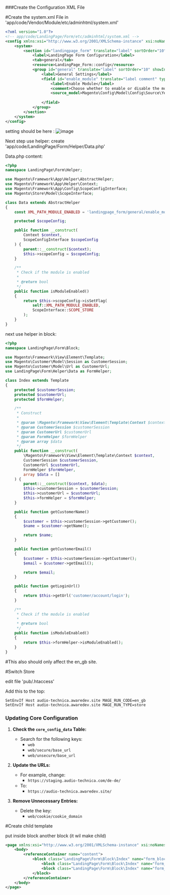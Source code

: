 ###Create the Configuration XML File

#Create the system.xml File in 'app/code/Vendor/Module/etc/adminhtml/system.xml'

```xml
<?xml version="1.0"?>
<!-- app/code/LandingPage/Form/etc/adminhtml/system.xml -->
<config xmlns:xsi="http://www.w3.org/2001/XMLSchema-instance" xsi:noNamespaceSchemaLocation="urn:magento:framework:Config/etc/system_file.xsd">
    <system>
        <section id="landingpage_form" translate="label" sortOrder="10" showInDefault="1" showInWebsite="1" showInStore="1">
            <label>LandingPage Form Configuration</label>
            <tab>general</tab>
            <resource>LandingPage_Form::config</resource>
            <group id="general" translate="label" sortOrder="10" showInDefault="1" showInWebsite="1" showInStore="1">
                <label>General Settings</label>
                <field id="enable_module" translate="label comment" type="select" sortOrder="10" showInDefault="1" showInWebsite="1" showInStore="1">
                    <label>Enable Module</label>
                    <comment>Choose whether to enable or disable the module.</comment>
                    <source_model>Magento\Config\Model\Config\Source\Yesno</source_model>
     
                </field>
            </group>
        </section>
    </system>
</config>
```

setting should be here :
![image](https://github.com/user-attachments/assets/2ea82d7d-9c0a-456c-a053-0c772bf83b32)



Next step use helper:
create 'app/code/LandingPage/Form/Helper/Data.php'

Data.php content:

```php
<?php
namespace LandingPage\Form\Helper;

use Magento\Framework\App\Helper\AbstractHelper;
use Magento\Framework\App\Helper\Context;
use Magento\Framework\App\Config\ScopeConfigInterface;
use Magento\Store\Model\ScopeInterface;

class Data extends AbstractHelper
{
    const XML_PATH_MODULE_ENABLED = 'landingpage_form/general/enable_module';

    protected $scopeConfig;

    public function __construct(
        Context $context,
        ScopeConfigInterface $scopeConfig
    ) {
        parent::__construct($context);
        $this->scopeConfig = $scopeConfig;
    }

    /**
     * Check if the module is enabled
     *
     * @return bool
     */
    public function isModuleEnabled()
    {
        return $this->scopeConfig->isSetFlag(
            self::XML_PATH_MODULE_ENABLED,
            ScopeInterface::SCOPE_STORE
        );
    }
}
```

next use helper in block:
```php
<?php
namespace LandingPage\Form\Block;

use Magento\Framework\View\Element\Template;
use Magento\Customer\Model\Session as CustomerSession;
use Magento\Customer\Model\Url as CustomerUrl;
use LandingPage\Form\Helper\Data as FormHelper;

class Index extends Template
{
    protected $customerSession;
    protected $customerUrl;
    protected $formHelper;

    /**
     * Construct
     *
     * @param \Magento\Framework\View\Element\Template\Context $context
     * @param CustomerSession $customerSession
     * @param CustomerUrl $customerUrl
     * @param FormHelper $formHelper
     * @param array $data
     */
    public function __construct(
        \Magento\Framework\View\Element\Template\Context $context,
        CustomerSession $customerSession,
        CustomerUrl $customerUrl,
        FormHelper $formHelper,
        array $data = []
    ) {
        parent::__construct($context, $data);
        $this->customerSession = $customerSession;
        $this->customerUrl = $customerUrl;
        $this->formHelper = $formHelper;
    }

    public function getCustomerName()
    {
        $customer = $this->customerSession->getCustomer();
        $name = $customer->getName();

        return $name;
    }

    public function getCustomerEmail()
    {
        $customer = $this->customerSession->getCustomer();
        $email = $customer->getEmail();

        return $email;
    }

    public function getLoginUrl()
    {
        return $this->getUrl('customer/account/login');
    }

    /**
     * Check if the module is enabled
     *
     * @return bool
     */
    public function isModuleEnabled()
    {
        return $this->formHelper->isModuleEnabled();
    }
}
```

#This also should only affect the en_gb site.

#Switch Store

edit file 'pub/.htaccess'

Add this to the top:
```bash
SetEnvIf Host audio-technica.awaredev.site MAGE_RUN_CODE=en_gb
SetEnvIf Host audio-technica.awaredev.site MAGE_RUN_TYPE=store
```



### Updating Core Configuration

1. **Check the `core_config_data` Table:**
   - Search for the following keys:
     - `web`
     - `web/secure/base_url`
     - `web/unsecure/base_url`

2. **Update the URLs:**
   - For example, change:
     - `https://staging.audio-technica.com/de-de/`
   - To:
     - `https://audio-technica.awaredev.site/`

3. **Remove Unnecessary Entries:**
   - Delete the key:
     - `web/cookie/cookie_domain`
    
#Create child template 

put inside block another block (it wil make child)
```xml
<page xmlns:xsi="http://www.w3.org/2001/XMLSchema-instance" xsi:noNamespaceSchemaLocation="urn:magento:framework:View/Layout/etc/page_configuration.xsd">
    <body>
        <referenceContainer name="content">
            <block class="LandingPage\Form\Block\Index" name="form_block" template="LandingPage_Form::content.phtml">
                <block class="LandingPage\Form\Block\Index" name="form_block_child_disabled" template="LandingPage_Form::disabled.phtml"/>
                <block class="LandingPage\Form\Block\Index" name="form_block_child_session" template="LandingPage_Form::session.phtml"/>
            </block>   
        </referenceContainer>
    </body>
</page>
```






